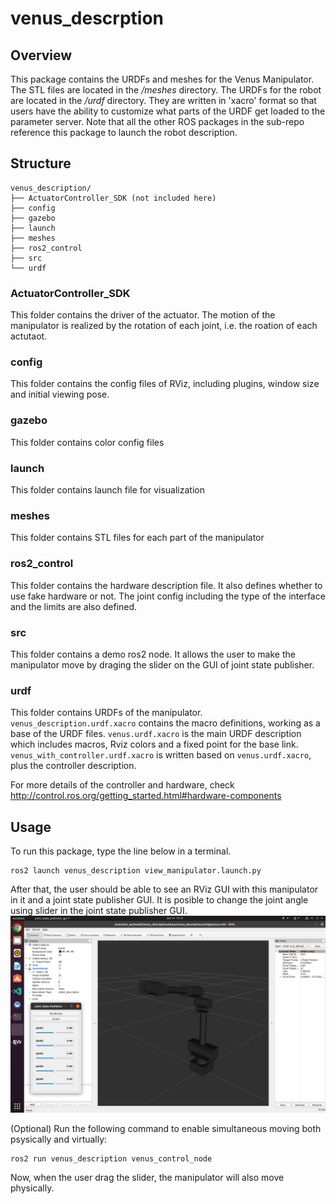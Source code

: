 # venus_descrption

## Overview
This package contains the URDFs and meshes for the Venus Manipulator. The STL files are located in the */meshes* directory. The URDFs for the robot are located in the */urdf* directory. They are written in 'xacro' format so that users have the ability to customize what parts of the URDF get loaded to the parameter server. Note that all the other ROS packages in the sub-repo reference this package to launch the robot description.



## Structure
```
venus_description/
├── ActuatorController_SDK (not included here)
├── config
├── gazebo
├── launch
├── meshes
├── ros2_control
├── src
└── urdf
```
### ActuatorController_SDK
This folder contains the driver of the actuator. The motion of the manipulator is realized by the rotation of each joint, i.e. the roation of each actutaot. 

### config
This folder contains the config files of RViz, including plugins, window size and initial viewing pose.

### gazebo
This folder contains color config files

### launch
This folder contains launch file for visualization

### meshes
This folder contains STL files for each part of the manipulator

### ros2_control
This folder contains the hardware description file. It also defines whether to use fake hardware or not. The joint config including the type of the interface and the limits are also defined.

### src
This folder contains a demo ros2 node. It allows the user to make the manipulator move by draging the slider on the GUI of joint state publisher.

### urdf
This folder contains URDFs of the manipulator. `venus_description.urdf.xacro` contains the macro definitions, working as a base of the URDF files. `venus.urdf.xacro` is the main URDF description which includes macros, Rviz colors and a fixed point for the base link. `venus_with_controller.urdf.xacro` is written based on `venus.urdf.xacro`, plus the controller description.

For more details of the controller and hardware, check http://control.ros.org/getting_started.html#hardware-components



## Usage
To run this package, type the line below in a terminal.
```
ros2 launch venus_description view_manipulator.launch.py
```
After that, the user should be able to see an RViz GUI with this manipulator in it and a joint state publisher GUI. It is posible to change the joint angle using slider in the joint state publisher GUI.
![](images/description_jsp_gui.png)

(Optional)
Run the following command to enable simultaneous moving both psysically and virtually:
```
ros2 run venus_description venus_control_node
```
Now, when the user drag the slider, the manipulator will also move physically.
